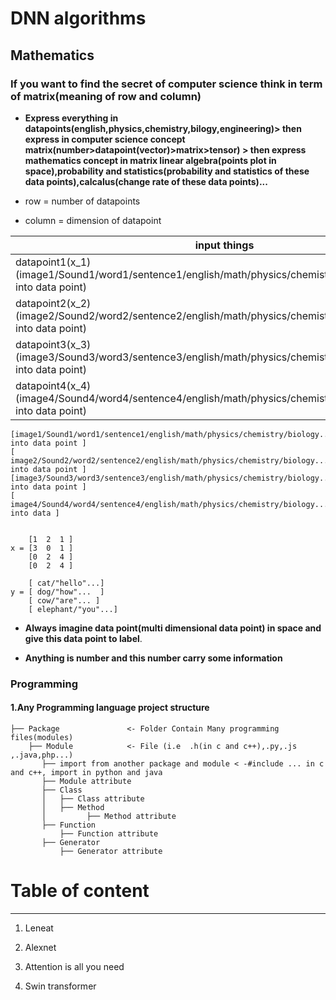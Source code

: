 # DNN algorithms

## Mathematics

###  **If you want to find the secret of computer science think in term of matrix(meaning of row and column)**

* **Express everything in datapoints(english,physics,chemistry,bilogy,engineering)> then express in computer science concept matrix(number>datapoint(vector)>matrix>tensor) > then express mathematics concept in matrix linear algebra(points plot in space),probability and statistics(probability and statistics of these data points),calcalus(change rate of these data points)...**

* row = number of datapoints

* column = dimension of datapoint


| input things | feature1 | feature2|feature3|...|Label(y)|
| --- | --- | --- |---|---|---|
| datapoint1(x_1)(image1/Sound1/word1/sentence1/english/math/physics/chemistry/biology...Everything into data point) | value | value | value|...| cat/"hello"...|
| datapoint2(x_2)(image2/Sound2/word2/sentence2/english/math/physics/chemistry/biology...Everything into data point) | value | value | value|...| dog/"how"...|
| datapoint3(x_3)(image3/Sound3/word3/sentence3/english/math/physics/chemistry/biology...Everything into data point) | value | value | value|...| cow/"are"...|
| datapoint4(x_4)(image4/Sound4/word4/sentence4/english/math/physics/chemistry/biology...Everything into data point) | value | value | value|...| elephant/"you"...|

    [image1/Sound1/word1/sentence1/english/math/physics/chemistry/biology...Everything into data point ] 
    [ image2/Sound2/word2/sentence2/english/math/physics/chemistry/biology...Everything into data point ] 
    [image3/Sound3/word3/sentence3/english/math/physics/chemistry/biology...Everything into data point ]
    [ image4/Sound4/word4/sentence4/english/math/physics/chemistry/biology...Everything into data ]


        [1  2  1 ] 
    x = [3  0  1 ]
        [0  2  4 ]
        [0  2  4 ]

        [ cat/"hello"...]
    y = [ dog/"how"...  ]
        [ cow/"are"... ]
        [ elephant/"you"...]



* **Always imagine data point(multi dimensional data point) in space and give this data point to label**.

* **Anything is number and this number carry some information**


### **Programming**

####  **1.Any Programming language project structure**

```
├── Package               <- Folder Contain Many programming files(modules)
    ├── Module            <- File (i.e  .h(in c and c++),.py,.js ,.java,php...)
       ├── import from another package and module < -#include ... in c and c++, import in python and java
       ├── Module attribute
       ├── Class         
       │   ├── Class attribute     
       │   ├── Method      
       │         ├── Method attribute 
       ├── Function
           ├── Function attribute
       ├── Generator
           ├── Generator attribute

```



# Table of content

-------

1. Leneat

2. Alexnet

3. Attention is all you need

4. Swin transformer






